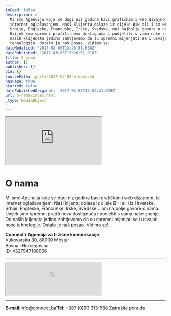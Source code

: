 ```yaml
---
inFeed: false
description: >-
  Mi smo Agencija koja se dugi niz godina bavi grafičkim i web dizajnom, te
  internet oglašavanjem. Naši klijentu dolaze iz cijele BiH ali i iz Hrvatske,
  Srbije, Engleske, Francuske, Irske, Švedske… oni najbolje govore o nama.
  Uvijek smo spremni pratiti nova dostignuća i podjeliti s vama naše znanje. Od
  naših klijenata jedino zahtjevamo da su spremni mijenjati se i usvajati nove
  tehnologije. Ostalo je naš posao. Vidimo se!
dateModified: '2017-03-06T13:26:51.680Z'
datePublished: '2017-03-06T13:26:51.916Z'
title: O nama
author: []
publisher: {}
via: {}
sourcePath: _posts/2017-03-02-o-nama.md
hasPage: true
starred: false
datePublishedOriginal: '2017-03-02T15:02:21.039Z'
url: o-nama/index.html
_type: MediaObject

---
```

<iframe src="https://the-grid.github.io/ed-location/?latitude=43.3458&amp;longitude=17.7897&amp;zoom=9&amp;address=Mostar%2C%20Herzegovina-Neretva%2C%20Bosnia%20and%20Herzegovina" style=""></iframe>

# O nama

Mi smo Agencija koja se dugi niz godina bavi grafičkim i web dizajnom, te internet oglašavanjem. Naši klijentu dolaze iz cijele BiH ali i iz Hrvatske, Srbije, Engleske, Francuske, Irske, Švedske... oni najbolje govore o nama. Uvijek smo spremni pratiti nova dostignuća i podjeliti s vama naše znanje. Od naših klijenata jedino zahtjevamo da su spremni mijenjati se i usvajati nove tehnologije. Ostalo je naš posao. Vidimo se!

**Connect / Agencija za tržišne komunikacije**  
Vukovarska 30, 88000 Mostar  
Bosna i Hercegovina  
ID: 4327947180006

---------------------------

<iframe src="https://the-grid.github.io/ed-userhtml/?g=eJyVUMFOwzAMvfcrIp9AgkaD22h7gE_YcUKVlVnMbZNGsTPBEP9Osh24TeJk6fm95-fXiUsc1ehXpB6UPtVOeMIrCkaS6-GoGmVrrZDLiVqZCxdFSKV1q7dspY5J7GXzmBO3k8DQ2avL0HQHPhk-9LCrhNesuobxDZdldGsI5HTUdGYJNM6rz4FndDzRuIGhMd3NgIVw8Wwz3303BgJ6gq0Bd0SFhwLQQp6CVuy_x6s8YlJ2HDGoFI893NLAe5Wwxw_a8bnmeH5qzM_9S_nirwtbyhh-AZKuhEI" height="100" style=""></iframe>

---------------------------

**[E-mail:][0]**[info@connect.ba][0]**[Tel: ][0]**+387 (0)63 313-588
[Zatražite ponudu][1]

[0]: mailto:info@connect.ba
[1]: https://docs.google.com/forms/d/e/1FAIpQLScdOVsi3x4G0Lhj3_OM6jahpukJaGd1BQo7SdDcZ_cg58LITg/formResponse